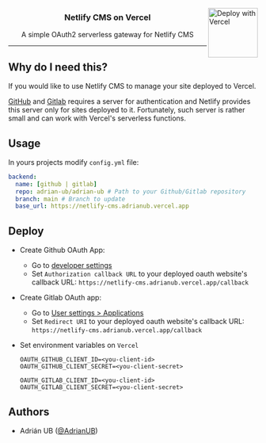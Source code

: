 <a href="https://vercel.com/new/git/external?repository-url=https%3A%2F%2Fgithub.com%2Fublabs%2Fnetlify-cms-oauth&env=OAUTH_GITHUB_CLIENT_ID,OAUTH_GITHUB_CLIENT_SECRET,OAUTH_GITLAB_CLIENT_ID,OAUTH_GITLAB_CLIENT_SECRET&envDescription=Create%20a%20OAuth%20App%20on%20Github%20and%20Gitlab%20and%20set%20variables%20information%20&envLink=https%3A%2F%2Fgithub.com%2Fublabs%2Fnetlify-cms-oauth%23deploy&project-name=netlify-cms-oauth&repo-name=netlify-cms-oauth&demo-title=Netlify%20CMS%20OAuth&demo-description=Use%20Netlify%20CMS%20for%20sites%20hosted%20on%20Vercel.&demo-url=https%3A%2F%2Fnetlify-cms-adrianub.vercel.app"><img height="100" src="https://vercel.com/button" alt="Deploy with Vercel" align="right"></a>

<div align="center">
    <h3>
        Netlify CMS on Vercel
    </h3>
    <p>
        A simple OAuth2 serverless gateway for Netlify CMS
    </p>
</div>

---

## Why do I need this?

If you would like to use Netlify CMS to manage your site deployed to Vercel.

[GitHub](https://github.com) and [Gitlab](https://gitlab.com) requires a server for authentication and Netlify provides this server only for sites deployed to it. Fortunately, such server is rather small and can work with Vercel's serverless functions.

## Usage

In yours projects modify `config.yml` file:

```yaml
backend:
  name: [github | gitlab]
  repo: adrian-ub/adrian-ub # Path to your Github/Gitlab repository
  branch: main # Branch to update
  base_url: https://netlify-cms.adrianub.vercel.app
```

## Deploy

- Create Github OAuth App:
  - Go to [developer settings](https://github.com/settings/developers)
  - Set `Authorization callback URL` to your deployed oauth website's callback URL:
    `https://netlify-cms.adrianub.vercel.app/callback`
- Create Gitlab OAuth app:
  - Go to [User settings > Applications](https://gitlab.com/-/profile/applications)
  - Set `Redirect URI` to your deployed oauth website's callback URL:
    `https://netlify-cms.adrianub.vercel.app/callback`
- Set environment variables on `Vercel`

    ```shell
    OAUTH_GITHUB_CLIENT_ID=<you-client-id>
    OAUTH_GITHUB_CLIENT_SECRET=<you-client-secret>

    OAUTH_GITLAB_CLIENT_ID=<you-client-id>
    OAUTH_GITLAB_CLIENT_SECRET=<you-client-secret>
    ```

## Authors

- Adrián UB ([@AdrianUB](https://twitter.com/AdrianUB))
